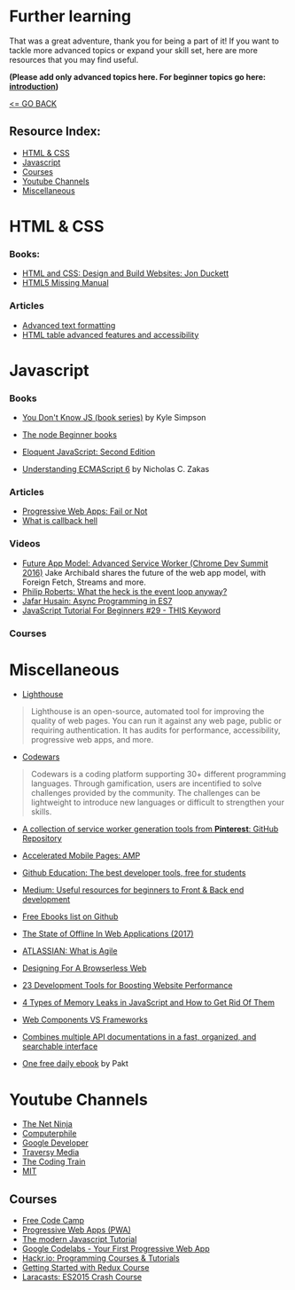 # Further learning

That was a great adventure, thank you for being a part of it! If you want to tackle more advanced topics or expand your skill set, here are more resources that you may find useful.

__(Please add only advanced topics here. For beginner topics go here: [introduction](../introduction/README.md))__

[<= GO BACK ](../README.md)

## Resource Index:

- [HTML & CSS](#html)
- [Javascript](#javascript)
- [Courses](#courses)
- [Youtube Channels](#youtube)
- [Miscellaneous](#Miscellaneous)

# <a name="html">HTML & CSS</a>

### Books:

* [HTML and CSS: Design and Build Websites: Jon Duckett](http://www.htmlandcssbook.com/)
* [HTML5 Missing Manual](http://shop.oreilly.com/product/0636920029243.do)

### Articles

* [Advanced text formatting](https://developer.mozilla.org/en-US/docs/Learn/HTML/Introduction_to_HTML/Advanced_text_formatting)
* [HTML table advanced features and accessibility](https://developer.mozilla.org/en-US/docs/Learn/HTML/Tables/Advanced)



# <a name="javascript">Javascript</a>

### Books

* [You Don't Know JS (book series)](https://github.com/getify/You-Dont-Know-JS) by Kyle Simpson
* [The node Beginner books](https://www.nodebeginner.org/)
* [Eloquent JavaScript: Second Edition](http://eloquentjavascript.net/)

* [Understanding ECMAScript 6](https://leanpub.com/understandinges6/read) by Nicholas C. Zakas


### Articles

* [Progressive Web Apps: Fail or Not](https://simpleprogrammer.com/2017/11/08/progressive-web-applications/)
* [What is callback hell](https://www.quora.com/What-is-callback-hell)


### Videos

* [Future App Model: Advanced Service Worker (Chrome Dev Summit 2016)](https://www.youtube.com/watch?v=J2dOTKBoTL4)
Jake Archibald shares the future of the web app model, with Foreign Fetch, Streams and more.
* [Philip Roberts: What the heck is the event loop anyway?](https://www.youtube.com/watch?v=8aGhZQkoFbQ1)
* [Jafar Husain: Async Programming in ES7](https://www.youtube.com/watch?v=lil4YCCXRYc)
* [JavaScript Tutorial For Beginners #29 - THIS Keyword](https://www.youtube.com/watch?v=yVdU2coJ1VQ)


### Courses


#  <a name="html">Miscellaneous</a>

* [Lighthouse](https://developers.google.com/web/tools/lighthouse/)

> Lighthouse is an open-source, automated tool for improving the quality of web pages. You can run it against any web page, public or requiring authentication. It has audits for performance, accessibility, progressive web apps, and more.


* [Codewars](https://codewars.com/)

> Codewars is a coding platform supporting 30+ different programming languages. Through gamification, users are incentified to solve challenges provided by the community. The challenges can be lightweight to introduce new languages or difficult to strengthen your skills.

* [A collection of service worker generation tools from **Pinterest**: GitHub Repository](https://github.com/pinterest/service-workers)

* [Accelerated Mobile Pages: AMP](https://www.ampproject.org/)

* [Github Education: The best developer tools, free for students](https://education.github.com/pack)

* [Medium: Useful resources for beginners to Front & Back end development](https://medium.com/@emregozel/useful-resources-for-beginners-to-front-end-development-2b110499628e)

* [Free Ebooks list on Github](https://github.com/EbookFoundation/free-programming-books)

* [The State of Offline In Web Applications (2017)](https://www.wegotrats.com/the-state-of-offline-in-web-applications-2017/)
* [ATLASSIAN: What is Agile](https://www.atlassian.com/agile)
* [Designing For A Browserless Web](https://www.smashingmagazine.com/2017/11/designing-for-a-browserless-web/)
* [23 Development Tools for Boosting Website Performance](https://www.sitepoint.com/23-development-tools-boosting-website-performance/)
* [4 Types of Memory Leaks in JavaScript and How to Get Rid Of Them](https://auth0.com/blog/four-types-of-leaks-in-your-javascript-code-and-how-to-get-rid-of-them/)
* [Web Components VS Frameworks](https://medium.com/@oneeezy/frameworks-vs-web-components-9a7bd89da9d4)
* [Combines multiple API documentations in a fast, organized, and searchable interface](http://devdocs.io/)

* [One free daily ebook](https://www.packtpub.com/packt/offers/free-learning) by Pakt

# <a name="youtube">Youtube Channels</a>

* [The Net Ninja](https://www.youtube.com/channel/UCW5YeuERMmlnqo4oq8vwUpg/playlists)
* [Computerphile](https://www.youtube.com/user/Computerphile)
* [Google Developer](https://www.youtube.com/channel/UC_x5XG1OV2P6uZZ5FSM9Ttw)
* [Traversy Media](https://www.youtube.com/channel/UC29ju8bIPH5as8OGnQzwJyA)
* [The Coding Train](https://www.youtube.com/channel/UCvjgXvBlbQiydffZU7m1_aw)
* [MIT](https://www.youtube.com/channel/UCEBb1b_L6zDS3xTUrIALZOw)


## Courses

* [Free Code Camp](https://www.freecodecamp.org)
* [Progressive Web Apps (PWA)](https://www.writesoftware.org/course/progressive-web-apps)
* [The modern Javascript Tutorial](https://javascript.info/)
* [Google Codelabs - Your First Progressive Web App](https://codelabs.developers.google.com/codelabs/your-first-pwapp/index.html?index=..%2F..%2Fgdd17#0)
* [Hackr.io: Programming Courses & Tutorials](https://hackr.io/)
* [Getting Started with Redux Course](https://egghead.io/courses/getting-started-with-redux)
* [Laracasts: ES2015 Crash Course](https://laracasts.com/series/es6-cliffsnotes)